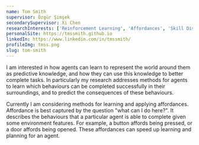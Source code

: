 ```yaml
---
name: Tom Smith
supervisor: Özgür Şimşek
secondarySupervisor: Xi Chen
researchInterests: ['Reinforcement Learning', 'Affordances', 'Skill Discovery']
personalSite: https://tmssmith.github.io
linkedIn: https://www.linkedin.com/in/tmssmith/
profileImg: tmss.png
slug: tom-smith
---
```


<!-- fill in description of your research or who you are - Dont need this if you want to link to personal website -->

I am interested in how agents can learn to represent the world around them as predictive knowledge, and how they can use this knowledge to better complete tasks. In particularly my research addresses methods for agents to learn which behaviours can be completed successfully in their surroundings, and to predict the consequences of these behaviours. 

Currently I am considering methods for learning and applying affordances. Affordance is best captured by the question "what can I do here?". It describes the behaviours that a particular agent is able to complete given some environment features. For example, a button affords being pressed, or a door affords being opened. These affordances can speed up learning and planning for an agent.

